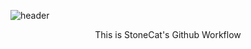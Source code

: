 ![header](https://capsule-render.vercel.app/api?type=waving&color=7752FE&height=300&section=header&text=StoneCat&fontColor=C2D9FF&fontSize=90&animation=fadeIn&fontAlignY=38&desc=typeScript%20javaScript%20rust%20golang&descAlignY=52&descAlign=60)
<p align='center'> This is StoneCat's Github Workflow</p>